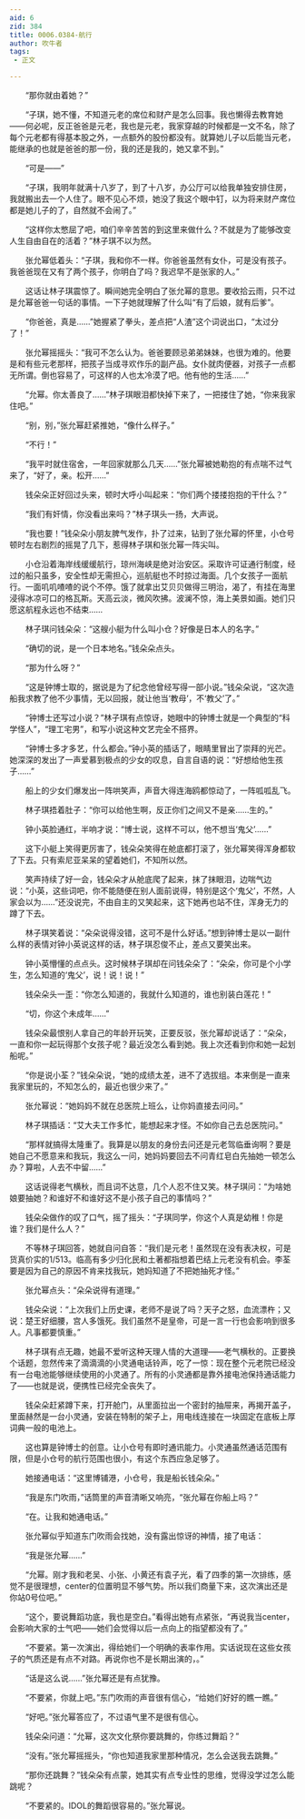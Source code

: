 ```yaml
---
aid: 6
zid: 384
title: 0006.0384-航行
author: 吹牛者
tags: 
 - 正文

---
```




　　“那你就由着她？”

　　“子琪，她不懂，不知道元老的席位和财产是怎么回事。我也懒得去教育她——何必呢，反正爸爸是元老，我也是元老，我家穿越的时候都是一文不名，除了每个元老都有得基本股之外，一点额外的股份都没有。就算她儿子以后能当元老，能继承的也就是爸爸的那一份，我的还是我的，她又拿不到。”

　　“可是——”

　　“子琪，我明年就满十八岁了，到了十八岁，办公厅可以给我单独安排住房，我就搬出去一个人住了。眼不见心不烦，她没了我这个眼中钉，以为将来财产席位都是她儿子的了，自然就不会闹了。”

　　“这样你太憋屈了吧，咱们辛辛苦苦的到这里来做什么？不就是为了能够改变人生自由自在的活着？”林子琪不以为然。

　　张允幂低着头：“子琪，我和你不一样。你爸爸虽然有女仆，可是没有孩子。我爸爸现在又有了两个孩子，你明白了吗？我迟早不是张家的人。”

　　这话让林子琪震惊了。瞬间她完全明白了张允幂的意思。要收拾云雨，只不过是允幂爸爸一句话的事情。一下子她就理解了什么叫“有了后娘，就有后爹”。

　　“你爸爸，真是……”她握紧了拳头，差点把“人渣”这个词说出口，“太过分了！”

　　张允幂摇摇头：“我可不怎么认为。爸爸要顾忌弟弟妹妹，也很为难的。他要是和有些元老那样，把孩子当成寻欢作乐的副产品。女仆就肉便器，对孩子一点都无所谓。倒也容易了，可这样的人也太冷漠了吧。他有他的生活……”

　　“允幂。你太善良了……”林子琪眼泪都快掉下来了，一把搂住了她，“你来我家住吧。”

　　“别，别，”张允幂赶紧推她，“像什么样子。”

　　“不行！”

　　“我平时就住宿舍，一年回家就那么几天……”张允幂被她勒抱的有点喘不过气来了，“好了，亲。松开……”

　　钱朵朵正好回过头来，顿时大呼小叫起来：“你们两个搂搂抱抱的干什么？”

　　“我们有奸情，你没看出来吗？”林子琪头一扬，大声说。

　　“我也要！”钱朵朵小朋友脾气发作，扑了过来，钻到了张允幂的怀里，小仓号顿时左右剧烈的摇晃了几下，惹得林子琪和张允幂一阵尖叫。

　　小仓沿着海岸线缓缓航行，琼州海峡是绝对治安区。采取许可证通行制度，经过的船只虽多，安全性却无需担心，巡航艇也不时掠过海面。几个女孩子一面航行。一面叽叽喳喳的说个不停。饿了就拿出艾贝贝做得三明治，渴了，有挂在海里浸得冰凉可口的格瓦斯。天高云淡，微风吹拂。波澜不惊，海上美景如画。她们只愿这航程永远也不结束……

　　林子琪问钱朵朵：“这艘小艇为什么叫小仓？好像是日本人的名字。”

　　“确切的说，是一个日本地名。”钱朵朵点头。

　　“那为什么呀？”

　　“这是钟博士取的，据说是为了纪念他曾经写得一部小说。”钱朵朵说，“这次造船我求教了他不少事情，无以回报，就让他当‘教母’，不‘教父’了。”

　　“钟博士还写过小说？”林子琪有点惊讶，她眼中的钟博士就是一个典型的“科学怪人”，“理工宅男”，和写小说这种文艺完全不搭界。

　　“钟博士多才多艺，什么都会。”钟小英的插话了，眼睛里冒出了崇拜的光芒。她深深的发出了一声爱慕到极点的少女的叹息，自言自语的说：“好想给他生孩子……”

　　船上的少女们爆发出一阵哄笑声，声音大得连海鸥都惊动了，一阵呱呱乱飞。

　　林子琪捂着肚子：“你可以给他生啊，反正你们之间又不是亲……生的。”

　　钟小英脸通红，半响才说：“博士说，这样不可以，他不想当‘鬼父’……”

　　这下小艇上笑得更厉害了，钱朵朵笑得在舱底都打滚了，张允幂笑得浑身都软了下去。只有索尼亚呆呆的望着她们，不知所以然。

　　笑声持续了好一会，钱朵朵才从舱底爬了起来，抹了抹眼泪，边喘气边说：“小英，这些词吧，你不能随便在别人面前说得，特别是这个‘鬼父’，不然，人家会以为……”还没说完，不由自主的又笑起来，这下她再也站不住，浑身无力的蹲了下去。

　　林子琪笑着说：“朵朵说得没错，这可不是什么好话。”想到钟博士是以一副什么样的表情对钟小英说这样的话，林子琪忍俊不止，差点又要笑出来。

　　钟小英懵懂的点点头。这时候林子琪却在问钱朵朵了：“朵朵，你可是个小学生，怎么知道的‘鬼父’，说！说！说！”

　　钱朵朵头一歪：“你怎么知道的，我就什么知道的，谁也别装白莲花！”

　　“切，你这个未成年……”

　　钱朵朵最恨别人拿自己的年龄开玩笑，正要反驳，张允幂却说话了：“朵朵，一直和你一起玩得那个女孩子呢？最近没怎么看到她。我上次还看到你和她一起划船呢。”

　　“你是说小荃？”钱朵朵说，“她的成绩太差，进不了选拔组。本来倒是一直来我家里玩的，不知怎么的，最近也很少来了。”

　　张允幂说：“她妈妈不就在总医院上班么，让你妈直接去问问。”

　　林子琪插话：“艾大夫工作多忙，能想起来才怪。不如你自己去总医院问。”

　　“那样就搞得太隆重了。我算是以朋友的身份去问还是元老驾临垂询啊？要是她自己不愿意来和我玩，我这么一问，她妈妈要回去不问青红皂白先抽她一顿怎么办？算啦，人去不中留……”

　　这话说得老气横秋，而且词不达意，几个人忍不住又笑。林子琪问：“为啥她娘要抽她？和谁好不和谁好这不是小孩子自己的事情吗？”

　　钱朵朵做作的叹了口气，摇了摇头：“子琪同学，你这个人真是幼稚！你是谁？我们是什么人？”

　　不等林子琪回答，她就自问自答：“我们是元老！虽然现在没有表决权，可是货真价实的1/513。临高有多少归化民和土著都指想着巴结上元老没有机会。李荃要是因为自己的原因不肯来找我玩，她妈知道了不把她抽死才怪。”

　　张允幂点头：“朵朵说得有道理。”

　　钱朵朵说：“上次我们上历史课，老师不是说了吗？天子之怒，血流漂杵；又说：楚王好细腰，宫人多饿死。我们虽然不是皇帝，可是一言一行也会影响到很多人。凡事都要慎重。”

　　林子琪有点无趣，她最不爱听这种天理人情的大道理——老气横秋的。正要换个话题，忽然传来了滴滴滴的小灵通电话铃声，吃了一惊：现在整个元老院已经没有一台电池能够继续使用的小灵通了。所有的小灵通都是靠外接电池保持通话能力了——也就是说，便携性已经完全丧失了。

　　钱朵朵赶紧蹲下来，打开舱门，从里面拉出一个密封的抽屉来，再揭开盖子，里面赫然是一台小灵通，安装在特制的架子上，用电线连接在一块固定在底板上厚词典一般的电池上。

　　这也算是钟博士的创意。让小仓号有即时通讯能力。小灵通虽然通话范围有限，但是小仓号的航行范围也很小，有这个东西应急足够了。

　　她接通电话：“这里博铺港，小仓号，我是船长钱朵朵。”

　　“我是东门吹雨，”话筒里的声音清晰又响亮，“张允幂在你船上吗？”

　　“在。让我和她通电话。”

　　张允幂似乎知道东门吹雨会找她，没有露出惊讶的神情，接了电话：

　　“我是张允幂……”

　　“允幂。刚才我和老吴、小张、小黄还有袁子光，看了四季的第一次排练，感觉不是很理想，center的位置明显不够气势。所以我们商量下来，这次演出还是你站0号位吧。”

　　“这个，要说舞蹈功底，我也是空白。”看得出她有点紧张，“再说我当center，会影响大家的士气吧——她们会觉得以后一点向上的指望都没有了。”

　　“不要紧。第一次演出，得给她们一个明确的表率作用。实话说现在这些女孩子的气质还是有点不对路。再说你也不是长期出演的，。”

　　“话是这么说……”张允幂还是有点犹豫。

　　“不要紧，你就上吧。”东门吹雨的声音很有信心，“给她们好好的瞧一瞧。”

　　“好吧。”张允幂答应了，不过语气里不是很有信心。

　　钱朵朵问道：“允幂，这次文化祭你要跳舞的，你练过舞蹈？”

　　“没有。”张允幂摇摇头，“你也知道我家里那种情况，怎么会送我去跳舞。”

　　“那你还跳舞？”钱朵朵有点蒙，她其实有点专业性的思维，觉得没学过怎么能跳呢？

　　“不要紧的。IDOL的舞蹈很容易的。”张允幂说。



